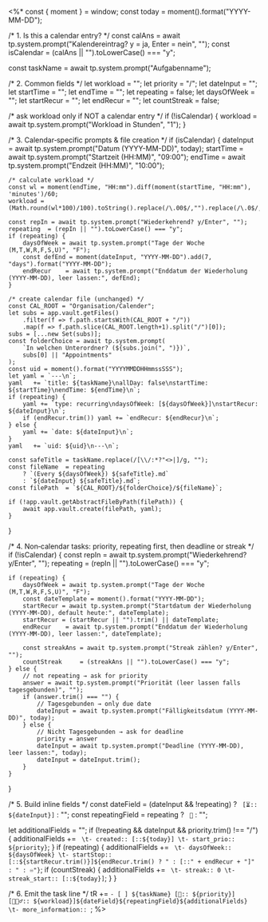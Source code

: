 <%*
const { moment } = window;
const today = moment().format("YYYY-MM-DD");

/* 1. Is this a calendar entry? */
const calAns     = await tp.system.prompt("Kalendereintrag? y = ja, Enter = nein", "");
const isCalendar = (calAns || "").toLowerCase() === "y";

const taskName = await tp.system.prompt("Aufgabenname");

/* 2. Common fields */
let workload    = "";
let priority    = "/";
let dateInput   = "";
let startTime   = "";
let endTime     = "";
let repeating   = false;
let daysOfWeek  = "";
let startRecur  = "";
let endRecur    = "";
let countStreak = false;

/* ask workload only if NOT a calendar entry */
if (!isCalendar) {
    workload = await tp.system.prompt("Workload in Stunden", "1");
}

/* 3. Calendar‐specific prompts & file creation */
if (isCalendar) {
    dateInput = await tp.system.prompt("Datum (YYYY-MM-DD)", today);
    startTime = await tp.system.prompt("Startzeit (HH:MM)", "09:00");
    endTime   = await tp.system.prompt("Endzeit (HH:MM)",   "10:00");

    /* calculate workload */
    const wl = moment(endTime, "HH:mm").diff(moment(startTime, "HH:mm"), 'minutes')/60;
    workload = (Math.round(wl*100)/100).toString().replace(/\.00$/,"").replace(/\.0$/,"");

    const repIn = await tp.system.prompt("Wiederkehrend? y/Enter", "");
    repeating  = (repIn || "").toLowerCase() === "y";
    if (repeating) {
        daysOfWeek = await tp.system.prompt("Tage der Woche (M,T,W,R,F,S,U)", "F");
        const defEnd = moment(dateInput, "YYYY-MM-DD").add(7, "days").format("YYYY-MM-DD");
        endRecur    = await tp.system.prompt("Enddatum der Wiederholung (YYYY-MM-DD), leer lassen:", defEnd);
    }

    /* create calendar file (unchanged) */
    const CAL_ROOT = "Organisation/Calender";
    let subs = app.vault.getFiles()
        .filter(f => f.path.startsWith(CAL_ROOT + "/"))
        .map(f => f.path.slice(CAL_ROOT.length+1).split("/")[0]);
    subs = [...new Set(subs)];
    const folderChoice = await tp.system.prompt(
        `In welchen Unterordner? (${subs.join(", ")})`,
        subs[0] || "Appointments"
    );
    const uid = moment().format("YYYYMMDDHHmmssSSS");
    let yaml = `---\n`;
    yaml   += `title: ${taskName}\nallDay: false\nstartTime: ${startTime}\nendTime: ${endTime}\n`;
    if (repeating) {
        yaml += `type: recurring\ndaysOfWeek: [${daysOfWeek}]\nstartRecur: ${dateInput}\n`;
        if (endRecur.trim()) yaml += `endRecur: ${endRecur}\n`;
    } else {
        yaml += `date: ${dateInput}\n`;
    }
    yaml   += `uid: ${uid}\n---\n`;

    const safeTitle = taskName.replace(/[\\/:*?"<>|]/g, "");
    const fileName  = repeating
        ? `(Every ${daysOfWeek}) ${safeTitle}.md`
        : `${dateInput} ${safeTitle}.md`;
    const filePath  = `${CAL_ROOT}/${folderChoice}/${fileName}`;

    if (!app.vault.getAbstractFileByPath(filePath)) {
        await app.vault.create(filePath, yaml);
    }
}

/* 4. Non‐calendar tasks: priority, repeating first, then deadline or streak */
if (!isCalendar) {
	const repIn = await tp.system.prompt("Wiederkehrend? y/Enter", "");
	repeating  = (repIn || "").toLowerCase() === "y";

	if (repeating) {
		daysOfWeek = await tp.system.prompt("Tage der Woche (M,T,W,R,F,S,U)", "F");
		const dateTemplate = moment().format("YYYY-MM-DD");
		startRecur = await tp.system.prompt("Startdatum der Wiederholung (YYYY-MM-DD), default heute:", dateTemplate);
		startRecur = (startRecur || "").trim() || dateTemplate;
		endRecur    = await tp.system.prompt("Enddatum der Wiederholung (YYYY-MM-DD), leer lassen:", dateTemplate);

		const streakAns = await tp.system.prompt("Streak zählen? y/Enter", "");
		countStreak     = (streakAns || "").toLowerCase() === "y";
	} else {
		// not repeating → ask for priority 
		answer = await tp.system.prompt("Priorität (leer lassen falls tagesgebunden)", "");
		if (answer.trim() === "") {
			// Tagesgebunden → only due date
			dateInput = await tp.system.prompt("Fälligkeitsdatum (YYYY-MM-DD)", today);
		} else {
			// Nicht Tagesgebunden → ask for deadline
			priority = answer
			dateInput = await tp.system.prompt("Deadline (YYYY-MM-DD), leer lassen:", today);
			dateInput = dateInput.trim();
		}
	}
}

/* 5. Build inline fields */
const dateField      = (dateInput && !repeating) ? ` [⏳:: ${dateInput}]` : "";
const repeatingField = repeating ? ` 🔁` : "";

let additionalFields = "";
if (!repeating && dateInput && priority.trim() !== "/") {
    additionalFields += `
\t- created:: [::${today}]
\t- start_prio:: ${priority}`;
}
if (repeating) {
    additionalFields += `
\t- daysOfWeek:: ${daysOfWeek}
\t- startStop:: [::${startRecur.trim()}]${endRecur.trim() ? " : [::" + endRecur + "]" : " : ♾️"}`;
    if (countStreak) {
        additionalFields += `
\t- streak:: 0
\t- streak_start:: [::${today}]`;
    }
}

/* 6. Emit the task line */
tR += `- [ ] ${taskName} [🎯:: ${priority}] [🏋🏼‍♂️:: ${workload}]${dateField}${repeatingField}${additionalFields}
\t- more_information:: `;
%>
